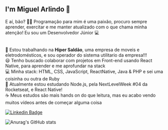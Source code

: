 ## I'm Miguel Arlindo :rocket:

E aí, bão? 👋🏻
Programação para mim é uma paixão, procuro sempre aprender, exercitar e me manter atualizado com o que chama minha atenção!
Eu sou um Desenvolvedor Júnior 💻

<br>
💙   Estou trabalhando na <strong>Hiper Saldão</strong>, uma empresa de moveis e eletrodomésticos, e sou operador do sistema utilitario da empresa!!!
<br>
😃   Tenho buscado colaborar com projetos em Front-end usando React Native, para aprender e me aprofundar na stack
<br>
💻   Minha stack: HTML, CSS, JavaScript, ReactNative, Java & PHP e sei uma coisinha ou outra de Ruby
<br>
🌱   Atualmente estou estudando Node.js, pela NextLevelWeek #04 da Rocketseat, e React Native!
<br>
☕   Meus estudos são mais hands on do que leitura, mas eu acabo vendo muitos vídeos antes de começar alguma coisa
<br>

[![Linkedin Badge](https://img.shields.io/badge/-LinkedIn-blue?style=flat-square&logo=Linkedin&logoColor=white&link=https://www.linkedin.com/in/miguelarlindo/)](https://www.linkedin.com/in/miguelarlindo//)


![Anurag's GitHub stats](https://github-readme-stats.vercel.app/api?username=Aeethon&theme=dracula&show_icons=true)













